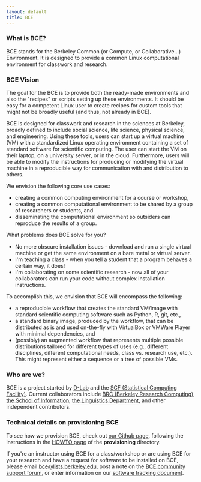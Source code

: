```yaml
---
layout: default
title: BCE
---
```

### What is BCE?

BCE stands for the Berkeley Common (or Compute, or Collaborative...) Environment.
It is designed to provide a common Linux computational environment for classwork
and research.

### BCE Vision

The goal for the BCE is to provide both the ready-made environments and also
the "recipes" or scripts setting up these environments. It should be easy for a
competent Linux user to create recipes for custom tools that might not be
broadly useful (and thus, not already in BCE).

BCE is designed for classwork and research in the sciences at Berkeley, broadly defined to
include social science, life science, physical science, and engineering. Using
these tools, users can start up a virtual machine (VM) with a standardized Linux
operating environment containing a set of standard software for scientific
computing. The user can start the VM on their laptop, on a university server, or
in the cloud. Furthermore, users will be able to modify the instructions for
producing or modifying the virtual machine in a reproducible way for
communication with and distribution to others.

We envision the following core use cases:

  - creating a common computing environment for a course or workshop,
  - creating a common computational environment to be shared by a group of researchers or students, and
  - disseminating the computational environment so outsiders can reproduce the results of a group.

What problems does BCE solve for you?

 - No more obscure installation issues - download and run a single virtual
   machine or get the same environment on a bare metal or virtual server.
 - I'm teaching a class - when you tell a student that a program behaves a
   certain way, it does!
 - I'm collaborating on some scientific research - now all of your collaborators
   can run your code without complex installation instructions.

To accomplish this, we envision that BCE will encompass the following:

 - a reproducible workflow that creates the standard VM/image
   with standard scientific computing software such as Python, R, git, etc.,
 - a standard binary image, produced by the workflow, that can be distributed as is and
   used on-the-fly with VirtualBox or VMWare Player with minimal dependencies, and
 - (possibly) an augmented workflow that represents multiple possible distributions tailored
   for different types of uses (e.g., different disciplines, different
   computational needs, class vs. research use, etc.). This might
   represent either a sequence or a tree of possible VMs.

### Who are we?

BCE is a project started by
[D-Lab](http://dlab.berkeley.edu)
and the
[SCF (Statistical Computing Facility)](http://statistics.berkeley.edu/computing).
Current collaborators include
[BRC (Berkeley Research Computing)](http://research-it.berkeley.edu/brc),
[the School of Information](http://ischool.berkeley.edu),
[the Linguistics Department](http://linguistics.berkeley.edu/plab/guestwiki/index.php?title=Berkeley_Phonetics_Machine),
and other independent contributors.

### Technical details on provisioning BCE

To see how we provision BCE, check out [our Github page](https://github.com/ucberkeley/bce), following the instructions in the [HOWTO page](https://github.com/ucberkeley/bce/blob/dev/provisioning/HOWTO.md) of the **provisioning** directory.

If you're an instructor using BCE for a class/workshop or are using BCE for your research and have a request for software to be installed on BCE, please email <bce@lists.berkeley.edu>, post a note on the [BCE community support forum](https://groups.google.com/forum/#!forum/ucb-bce), or enter information on our [software tracking document](https://docs.google.com/a/stat.berkeley.edu/spreadsheets/d/1h5CcY1rLsRwUrlxutSTu02uTqOegjYS_zWC4x589Rz8/edit?usp=sharing_eid).
